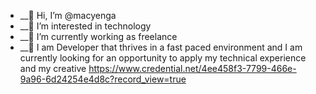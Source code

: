 - __👋 Hi, I’m @macyenga
- __👀 I’m interested in technology  
- __🌱 I’m currently working as freelance
- __💞️ I am Developer that thrives in a fast paced environment and I am currently looking for an opportunity to apply my technical experience and my creative
https://www.credential.net/4ee458f3-7799-466e-9a96-6d24254e4d8c?record_view=true
<!---
macyenga/macyenga is a ✨ special ✨ repository because its `README.md` (this file) appears on your GitHub profile.
You can click the Preview link to take a look at your changes.
--->
